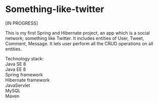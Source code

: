# Something-like-twitter

[IN PROGRESS]

This is my first Spring and Hibernate project, an app which is a social network; something like Twitter. It includes entities of User, Tweet, Comment, Message. It lets user perform all the CRUD operations on all entities. <br />
 
Technology stack:<br />
Java SE 8<br />
Java EE 8<br />
Spring framework<br />
Hibernate framework<br />
JavaServlet<br />
MySQL<br />
Maven<br />
